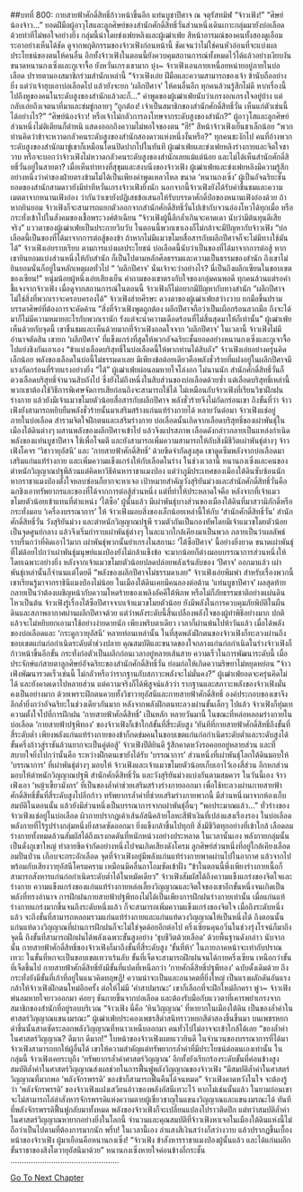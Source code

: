 ##บทที่ 800: กายสายฟ้าศักดิ์สิทธิ์ก้าวหน้าขึ้นอีก
แท่นบูชาปีศาจ ณ จตุรัสทมิฬ
“จ้าวเฟิง!”
“ศิษย์น้องจ้าว…”
ยอดฝีมือผู้อาวุโสและลูกศิษย์ของสำนักศักดิ์สิทธิ์วั่นส่วนหนึ่งเดินเกาะกลุ่มมายังบ่อเลือดด้วยท่าทีไม่พอใจอย่างยิ่ง
กลุ่มนี้นำโดยข่งเฟยหลิงและผู้เฒ่าเฟ่ย
สีหน้าอารมณ์ของคนทั้งสองดูเอือมระอาอย่างเห็นได้ชัด
ดูจากพฤติกรรมของจ้าวเฟิงก่อนหน้านี้ ชัดเจนว่าไม่ใช่คนหัวอ่อนที่จะแบ่งผลประโยชน์ของตนให้คนอื่น
อีกทั้งจ้าวเฟิงในตอนนี้ยังควบคุมสถานการณ์ทั้งหมดไว้ได้แล้วอย่างเงียบงัน ขนาดหนานกงเซิ่งและกูเจาจื้อ ยังหวั่นเกรงเขามาก
บุ๋ง~
จ้าวเฟิงเอนกายเหนื่อยหน่ายอยู่ภายในบ่อเลือด ปรายตามองสมาชิกร่วมสำนักเหล่านี้
“จ้าวเฟิงเอ๋ย ฝีมือและความสามารถของเจ้า ข้านับถืออย่างยิ่ง แต่ว่าเจ้าฮุบเอาบ่อเลือดไป แล้วยังจะยก ‘ผลึกปีศาจ’ ให้คนอื่นอีก ทุกคนล้วนรู้สึกไม่ดี หากเรื่องนี้ไปถึงหูของคนในระดับสูงของสำนักแล้วละก็…”
คำพูดของผู้เฒ่าเฟ่ยนับว่าเกรงอกเกรงใจอยู่บ้าง แต่กลับเอ่ยถึงเจตนาที่มาและข่มขู่กลายๆ
“ถูกต้อง! เจ้าเป็นสมาชิกของสำนักศักดิ์สิทธิ์วั่น เห็นแก่ตัวเช่นนี้ได้อย่างไร?”
“ศิษย์น้องจ้าว! หรือเจ้าไม่กลัวการลงโทษจากระดับสูงของสำนัก?”
ผู้อาวุโสและลูกศิษย์ส่วนหนึ่งไม่ติเตียนก็ตำหนิ แสดงออกถึงความไม่พอใจของตน
“ฮึ!” สีหน้าจ้าวเฟิงเย็นชาเล็กน้อย “พวกท่านคิดว่าข้าจะหวาดกลัวคนระดับสูงของสำนักสองดาวแห่งหนึ่งงั้นหรือ?”
ทุกคนชะงักไป คนที่อ้างพวกระดับสูงของสำนักมาขู่เขาก็เหมือนโดนปิดปากไปในทันที
ผู้เฒ่าเฟ่ยและข่งเฟยหลิงร่างกายและจิตใจชาวาบ
หรือจะบอกว่าจ้าวเฟิงไม่หวาดกลัวคนระดับสูงของสำนักเลยแม้แต่น้อย และไม่ได้เห็นสำนักศักดิ์สิทธิ์วั่นอยู่ในสายตา?
เมื่อเห็นท่าทางที่สุขุมและสงบนิ่งของจ้าวเฟิง ผู้เฒ่าเฟ่ยและข่งเฟยหลิงมีความรู้สึกอย่างหนึ่งว่าคำของฝ่ายตรงข้ามไม่ได้เป็นเพียงคำพูดเหลวไหล
ขนาด ‘หนานกงเซิ่ง’ ผู้เป็นอัจฉริยะชั้นยอดของสำนักสามดาวยังมีท่าทีหวั่นเกรงจ้าวเฟิงยิ่งนัก
นอกจากนี้จ้าวเฟิงยังได้รับคำชื่นชมและความเมตตาจากหนานเฟิงอ๋อง
ว่ากันว่าเขายังปฏิเสธข้อเสนอให้รับบรรดาศักดิ์ป๋อของหนานเฟิงอ๋องด้วย
ถ้าหากยินยอม จ้าวเฟิงก็จะสามารถแยกตัวออกจากสำนักศักดิ์สิทธิ์วั่นไปเข้ากับจวนอ๋องโหวได้ทุกเมื่อ หรือกระทั่งเข้าไปในสังคมของเชื้อพระวงศ์ต้าเฉียน
“จ้าวเฟิงผู้นี้ลึกล้ำเกินจะคาดเดา นับว่ามีต้นทุนดีเสียจริง” แววตาของผู้เฒ่าเฟ่ยเป็นประกายวิบวับ
ในตอนนี้พวกเขาเองก็ไม่กล้าจะมีปัญหากับจ้าวเฟิง
“บ่อเลือดนี้เป็นของที่ได้มาจากการต่อสู้ของข้า ถ้าหากไม่มีแมวขโมยสื่อสารกับผลึกปีศาจก็จะไม่มีทางใช้มันได้” จ้าวเฟิงเอ่ยราบเรียบ
ตามการแบ่งผลประโยชน์ บ่อเลือดนี้นับว่าเป็นของที่ได้มาจากการต่อสู้
หากเขายินยอมแบ่งส่วนหนึ่งให้กับสำนัก ก็เป็นไปตามหลักศีลธรรมและความเป็นธรรมของสำนัก ถึงเขาไม่ยินยอมนั่นก็อยู่ในหลักเหตุผลทั่วไป
“ ‘ผลึกปีศาจ’ นั่นเจ้าจะว่าอย่างไร? นี่เป็นถึงผลึกเซียนในขอบเขตของเซียน!”
หนุ่มน้อยผู้หนึ่งเอ่ยเสียงเย็น
คำถามของเขาตรงกับใจของกลุ่มคนพอดี ทุกคนล้วนแต่รอคำชี้แจงจากจ้าวเฟิง
เมื่อดูจากสถานการณ์ในตอนนี้ จ้าวเฟิงก็ไม่อยากมีปัญหากับทางสำนัก
“ผลึกปีศาจไม่ใช่สิ่งที่พวกเราจะครอบครองได้” จ้าวเฟิงส่ายศีรษะ
ดวงตาของผู้เฒ่าเฟ่ยสว่างวาบ ยกมือขึ้นปรามบรรดาศิษย์ที่ต้องการจะคัดค้าน
“สิ่งที่จ้าวเฟิงพูดถูกต้อง ผลึกปีศาจถือว่าเป็นเผือกร้อนลวกมือ ถึงจะได้มาก็ไม่มีความหมายอะไรกับพวกเรานัก รังแต่จะนำความเดือดร้อนที่ไม่สิ้นสุดมาให้ก็เท่านั้น”
ผู้เฒ่าเฟ่ยเห็นด้วยกับจุดนี้
เขาชื่นชมและเห็นด้วยมากที่จ้าวเฟิงถอดใจจาก ‘ผลึกปีศาจ’
ในเวลานี้
จ้าวเฟิงไม่มีอำนาจตัดสิน เขายก ‘ผลึกปีศาจ’ ที่แข็งแกร่งที่สุดให้พวกอัจฉริยะชั้นยอดอย่างหนานกงเซิ่งและกูเจาจื้อไปแย่งชิงกันเอาเอง
“ข้าแบ่งเลือดบริสุทธิ์ในบ่อเลือดนี้ให้พวกท่านได้สิบถัง” จ้าวเฟิงเอ่ยอย่างครุ่นคิดเล็กน้อย
พลังของเลือดในบ่อนี้ไม่ธรรมดาเลย มีเพียงข้อด้อยเดียวคือพลังชั่วร้ายที่แฝงอยู่ในผลึกปีศาจมีแรงกัดกร่อนที่ร้ายแรงอย่างยิ่ง
“ได้” ผู้เฒ่าเฟ่ยผ่อนลมหายใจโล่งอก
ไม่นานนัก สำนักศักดิ์สิทธิ์วั่นก็ตวงเลือดบริสุทธิ์จำนวนสิบถังไป ซึ่งยังไม่ถึงหนึ่งในสิบส่วนของบ่อเลือดด้วยซ้ำ
แต่เลือดบริสุทธิ์เหล่านี้ พวกเขาต้องใช้วิธีการพิเศษจัดการเสียก่อนถึงจะสามารถใช้ได้
ไม่เหมือนกับจ้าวเฟิงที่เรียนวิชาฝึกฝนร่างกาย แล้วยังมีเจ้าแมวขโมยตัวน้อยสื่อสารกับผลึกปีศาจ พลังชั่วร้ายจึงไม่กัดกร่อนเขา
ถึงขั้นที่ว่า จ้าวเฟิงยังสามารถหยิบยืมพลังชั่วร้ายนั้นมาเสริมสร้างแก่นแท้ร่างกายได้
หลายวันต่อมา
จ้าวเฟิงแช่อยู่ภายในบ่อเลือด สำรวมจิตใจฝึกตนและเสริมร่างกาย
บ่อเลือดนั้นเกิดจากเลือดบริสุทธิ์ของเผ่าพันธุ์ในเมืองใต้ดินต่างๆ ผสานพลังของผลึกปีศาจเข้าไป แล้วจึงแปรสภาพ
เลือดดังกล่าวกลายเป็นแหล่งกำเนิดพลังของแท่นบูชาปีศาจ ใช้เพื่อโจมตี และยังสามารถเพิ่มความสามารถให้กับสิ่งมีชีวิตเผ่าพันธุ์ต่างๆ
จ้าวเฟิงโคจร ‘วิชาวายุอัสนี’ และ ‘กายสายฟ้าศักดิ์สิทธิ์’ ด้วยขีดจำกัดสูงสุด เขาดูดซึมพลังจากบ่อเลือดมาเสริมแก่นแท้ร่างกาย และเพิ่มความแข็งแกร่งให้กับเลือดในร่าง
ในช่วงเวลานี้
หนานกงเซิ่งและคนของตำหนักวิญญาณปฐพีล้วนแต่คิดหาวิธีค้นหาราชาแมงป่อง
แต่ว่าภูมิประเทศของเมืองใต้ดินซับซ้อนนัก หากราชาแมงป่องตั้งใจหลบซ่อนก็ยากจะหาเจอ
เป้าหมายสำคัญวังสุริยันม่วงและสำนักศักดิ์สิทธิ์วั่นคือฉกชิงเอาทรัพยากรและของที่ได้จากการต่อสู้ส่วนหนึ่ง
แต่ที่ทำให้ประหลาดใจคือ
หลังจากที่เจ้าแมวขโมยตัวน้อยเข้าแทนที่ตำแหน่ง ‘ไต้ซือ’ ผู้นั้นแล้ว มีเผ่าพันธุ์บางส่วนของเมืองใต้ดินที่มาสวามิภักดิ์หรือกระทั่งมอบ ‘เครื่องบรรณาการ’ ให้
จ้าวเฟิงมอบสิ่งของเล็กน้อยเหล่านี้ให้กับ ‘สำนักศักดิ์สิทธิ์วั่น’
สำนักศักดิ์สิทธิ์วั่น วังสุริยันม่วง และตำหนักวิญญาณปฐพี รวมตัวกันเป็นกองทัพโดยมีเจ้าแมวขโมยตัวน้อยเป็นจุดศูนย์กลาง แล้วจึงเริ่มกำราบเผ่าพันธุ์ต่างๆ ในละแวกใกล้เคียงมาเป็นพวก
กลายเป็นว่าผลลัพธ์ราบรื่นกว่าที่คิดเอาไว้มาก
เผ่าพันธุ์พวกนั้นยำเกรงในสถานะ ‘ไต้ซือปีศาจ’ นี้อย่างยิ่งยวด
ขนาดเผ่าพันธุ์ที่ไม่ด้อยไปกว่าเผ่าพันธุ์มนุษย์แมงป่องยังไม่กล้าแข็งข้อ จะมากน้อยก็ต่างมอบบรรณาการส่วนหนึ่งให้
โดยเฉพาะอย่างยิ่ง หลังจากเจ้าแมวขโมยตัวน้อยปลดปล่อยพลังเร้นลับของ ‘ปีศาจ’ ออกมาแล้ว เผ่าพันธุ์เหล่านั้นก็จำนนแต่โดยดี
“พลังของผลึกปีศาจไม่ธรรมดาเลย” จ้าวเฟิงเอ่ยพึมพำ
สำหรับเรื่องพวกนี้ เขาเรียนรู้มาจากราชินีแมงป่องไม่น้อย
ในเมืองใต้ดินเคยมีคนลองต่อต้าน ‘แท่นบูชาปีศาจ’ ผลสุดท้ายกลายเป็นว่าต้องเผชิญหน้ากับความโหดร้ายของเพลิงอัคคีใต้พิภพ หรือไม่ก็ภัยธรรมชาติอย่างแผ่นดินไหวเป็นต้น
จ้าวเฟิงรู้เรื่องไต้ซือปีศาจจากเจ้าแมวขโมยตัวน้อย ยังมีพลังในการควบคุมภัยพิบัติในผืนดินและสภาพอากาศผ่านผลึกปีศาจด้วย
แต่ว่าพลังระดับนี้สิ้นเปลืองพลังใจของผู้ทำพิธีอย่างมาก ปกติแล้วจะไม่หยิบยกเอามาใช้อย่างง่ายดายนัก
เพียงพริบตาเดียว เวลาก็ผ่านพ้นไปห้าวันแล้ว
เมื่อได้พลังของบ่อเลือดและ ‘กระดูกวายุอัสนี’ หลายท่อนเหล่านั้น ในที่สุดพลังฝึกตนของจ้าวเฟิงก็ทะลวงผ่านถึงขอบเขตแก่นก่อกำเนิดระดับต่ำช่วงปลาย
คุณสมบัติและขนาดของใจกลางแก่นก่อกำเนิดในร่างจ้าวเฟิงก็ก้าวหน้าขึ้นอีกขั้น กระทั่งก่อตัวเป็นผลึกก่อนเวลาอยู่หลายเส้นสาย
ความเร็วในการพัฒนาระดับนี้ เมื่อประจักษ์แก่สายตาลูกศิษย์อัจฉริยะของสำนักศักดิ์สิทธิ์วั่น ย่อมก่อให้เกิดความริษยาไม่หยุดหย่อน
“จ้าวเฟิงพัฒนารวดเร็วเช่นนี้ ไม่กลัวหรือว่ารากฐานกับสภาวะพลังจะไม่มั่นคง?”
ผู้เฒ่าเฟ่ยอดจะครุ่นคิดไม่ได้ และยังคาดเดาไปหลายส่วน
แต่ความจริงก็ได้พิสูจน์แล้วว่า รากฐานและสภาวะพลังของจ้าวเฟิงมั่นคงเป็นอย่างมาก
ด้วยเพราะฝึกตนควบทั้งวิชาวายุอัสนีและกายสายฟ้าศักดิ์สิทธิ์ องค์ประกอบของเขาจึงลึกล้ำยิ่งกว่าอัจฉริยะในช่วงเดียวกันมาก
หลังจากพลังฝึกตนทะลวงผ่านขั้นเล็กๆ ไปแล้ว
จ้าวเฟิงก็ทุ่มเทความตั้งใจไปที่การฝึกฝน ‘กายสายฟ้าศักดิ์สิทธิ์’ เป็นหลัก
หลายวันมานี้ ในขณะที่หล่อหลอมร่างกายในบ่อเลือด ‘กายสายฟ้าปฐพีทอง’ ของจ้าวเฟิงก็เข้าใกล้ขั้นที่สี่ระดับสูง
‘ทันทีที่กายสายฟ้าศักดิ์สิทธิ์ถึงขั้นที่สี่ระดับต่ำ เพียงพลังแก่นแท้ร่างกายของข้าก็กดข่มคนในขอบเขตแก่นก่อกำเนิดระดับต่ำและระดับสูงได้ ขั้นครึ่งก้าวสู่ราชันล้วนยากจะเป็นคู่ต่อสู้’
จ้าวเฟิงปีติยินดี รู้สึกคาดหวังรอคอยอยู่หลายส่วน
และที่สบายใจยิ่งไปกว่านั้นคือ
ระหว่างฝึกตนเขายังได้รับ ‘บรรณาการ’ ส่วนหนึ่งที่เผ่าพันธุ์โลกใต้ดินมอบให้
‘บรรณาการ’ ที่เผ่าพันธุ์ต่างๆ มอบให้ จ้าวเฟิงและเจ้าแมวขโมยตัวน้อยเก็บเอาไว้เองสี่ส่วน
อีกหกส่วนมอบให้ตำหนักวิญญาณปฐพี สำนักศักดิ์สิทธิ์วั่น และวังสุริยันม่วงแบ่งกันตามสมควร
ในวันนี้เอง
จ้าวเฟิงเอา ‘หญ้าเขี้ยวมังกร’ ที่เป็นของล้ำค่าช่วยเสริมสร้างร่างกายออกมา เพื่อใช้ทะลวงผ่านกายสายฟ้าศักดิ์สิทธิ์ขั้นที่สี่ระดับสูงไปอีกก้าว
ทรัพยากรล้ำค่าที่ช่วยเสริมร่างกายพวกนี้ มีส่วนหนึ่งมาจากห้องเก็บสมบัติในตอนนั้น แล้วยังมีส่วนหนึ่งเป็นบรรณาการจากเผ่าพันธุ์อื่นๆ
“พอประมาณแล้ว…”
ทั่วร่างของจ้าวเฟิงแช่อยู่ในบ่อเลือด ผิวกายปรากฏเค้าเส้นอัสนีคล้ายโลหะสีฟ้าเงินที่เปล่งแสงเรืองรอง
ในบ่อเลือด พลังกายที่ไร้รูปร่างกลุ่มหนึ่งยิ่งสาดซัดออกมา ยิ่งแข็งกล้าขึ้นไปทุกที
สิ่งมีชีวิตทุกอย่างที่เข้าใกล้ เลือดลมร่างกายทั้งหมดล้วนสัมผัสได้ถึงแรงกดดันที่หนักหน่วงอย่างประหลาด
ในเวลานั้นเอง
พลังกายกลุ่มนั้นเป็นดั่งภูเขาใหญ่ ทำลายขีดจำกัดอย่างหนึ่งไปจนเกิดเสียงดังโครม
ลูกศิษย์ส่วนหนึ่งที่อยู่ใกล้เคียงเลือดลมปั่นป่วน เกือบจะกระอักเลือด
จุดที่จ้าวเฟิงอยู่มีพลังแก่นแท้ร่างกายพาดผ่านไปในอากาศ แล้วจากไปพร้อมกับเสียงวายุอัสนีโครมคราม เหมือนมีคลื่นถาโถมซัดเข้าฝั่ง
“ข้าในตอนนี้พึ่งเพียงร่างกายเนื้อก็สามารถสังหารแก่นก่อกำเนิดระดับต่ำได้ในหมัดเดียว”
จ้าวเฟิงสัมผัสได้ถึงความแข็งแกร่งของจิตใจและร่างกาย
ความแข็งแกร่งของแก่นแท้ร่างกายหล่อเลี้ยงวิญญาณและจิตใจของเขาอีกขั้นหนึ่งจนเกิดเป็นพลังที่ทรงอำนาจ
การฝึกฝนกายสายฟ้าปฐพีทองไม่ได้เป็นเพียงการฝึกฝนร่างกายเท่านั้น เมื่อแก่นแท้ร่างกายแกร่งมากขึ้นจนถึงระดับหนึ่งแล้ว ก็จะสามารถเพิ่มความแข็งแกร่งของจิตใจ
เมื่อถึงระดับหนึ่งแล้ว จะถึงขั้นที่สามารถหลอมรวมแก่นแท้ร่างกายและแก่นแท้ดวงวิญญาณให้เป็นหนึ่งได้
ถึงตอนนั้น แก่นแท้ดวงวิญญาณที่ผ่านการฝึกฝนก็จะไม่ใช่จุดด้อยอีกต่อไป
ครึ่งเซียนคุนอวิ๋นในช่วงรุ่งโรจน์ก็มาถึงจุดนี้ ถึงขั้นที่สามารถฝึกฝนได้พลังเฉพาะขั้นสูงอย่าง ‘ชุบชีวิตด้วยเลือด’ ด้วยพื้นฐานดังกล่าว
นับจากนั้น กายสายฟ้าศักดิ์สิทธิ์ของจ้าวเฟิงก็มาถึงขั้นที่สี่ระดับสูง
‘ขั้นที่ห้า’ ในภายภาคหน้าจะเท่ากับปราณเทวะ ในขั้นที่หกจะเป็นขอบเขตเทวาเร้นลับ
ขั้นที่เจ็ดจะสามารถฝึกฝนจนได้กายครึ่งเซียน
เหนือกว่าขั้นที่เจ็ดขึ้นไป กายสายฟ้าศักดิ์สิทธิ์ยังมีขั้นที่แปดที่เหนือกว่า ‘กายศักดิ์สิทธิ์ปฐพีทอง’ ฉบับดั้งเดิมด้วย
ถึงกระทั่งยังมีขั้นที่เก้าที่อยู่ในแนวคิดทฤษฎี!
ความน่าจะเป็นและอนาคตที่ยิ่งใหญ่ เป็นแรงผลักดันอันแรงกล้าให้จ้าวเฟิงฝึกตนใหม่อีกครั้ง
ต่อให้ไม่มี ‘คำสาปมรณะ’ เขาก็เลือกที่จะฝึกใหม่อีกครา
พู่ว~
จ้าวเฟิงพ่นลมหายใจยาวออกมา ค่อยๆ ชันกายขึ้นจากบ่อเลือด และต้องรับมือกับแววตาที่เคารพยำเกรงจากสมาชิกของสำนักที่อยู่รอบบริเวณ
“จ้าวเฟิง นี่คือ ‘หินวิญญาณ’ ที่หายากในเมืองใต้ดิน เป็นของล้ำค่าในศาสตร์วิญญาณแขนงมรณะ”
ผู้เฒ่าเฟ่ยประคองเพชรสีดำสนิทราวหยกสีดำสองชิ้นขึ้นมา
บนเพชรหยกดำชิ้นนั้นสาดซัดระลอกพลังวิญญาณที่หนาวเหน็บออกมา คนทั่วไปไม่อาจจะเข้าใกล้ได้เลย
“ของล้ำค่าในศาสตร์วิญญาณ? ดีมาก ดีมาก!” ใบหน้าของจ้าวเฟิงเผยแววยินดี
ในจำนวนของบรรณาการที่ได้มา จ้าวเฟิงสามารถยกให้ผู้อื่นได้ เขาให้ความสำคัญแต่ทรัพยากรล้ำค่าที่มีประโยชน์ต่อตนเองเท่านั้น
ในกลุ่มนี้ จ้าวเฟิงเคยระบุถึง ‘ทรัพยากรล้ำค่าศาสตร์วิญญาณ’ อีกทั้งยังเรียกร้องระดับขั้นที่ค่อนข้างสูง
สมบัติล้ำค่าในศาสตร์วิญญาณส่งผลช่วยในการฟื้นฟูพลังวิญญาณของจ้าวเฟิง
“มีสมบัติล้ำค่าในศาสตร์วิญญาณที่มากพอ ‘พลังจักรพรรดิ’ ของข้าก็สามารถฟื้นคืนได้จนหมด”
จ้าวเฟิงคาดหวังในใจ
จะต้องรู้ว่า ‘พลังจักรพรรดิ’ ของจ้าวเฟิงแฝงเสวียนอ้าวของพลังอัสนีเทวะไว้ หากไม่เช่นนั้นแล้ว ในยามก่อนเขาจะไม่สามารถไล่ล่าสังหารจักรพรรดิแห่งความตายผู้เชี่ยวชาญในแขนงวิญญาณและแขนงมรณะได้
ทันทีที่พลังจักรพรรดิฟื้นฟูกลับมาทั้งหมด พลังของจ้าวเฟิงก็จะเปลี่ยนแปลงไปราวติดปีก
แต่ทว่าสมบัติล้ำค่าในศาสตร์วิญญาณหายากอย่างยิ่งในโลกนี้ จำนวนและคุณสมบัติที่จ้าวเฟิงหาเจอในเมืองใต้ดินแห่งนี้ไม่ถือว่าเป็นไปตามที่ต้องการมากนัก
พรึ่บ!
ในเวลานี้เอง ลำแสงสีเงินสว่างก็สว่างวาบ แล้วปรากฏขึ้นเบื้องหน้าของจ้าวเฟิง
ผู้มาเยือนคือหนานกงเซิ่ง!
“จ้าวเฟิง ข้าสังหารราชาแมงป่องผู้นั้นแล้ว และได้แก่นผลึกขั้นราชาของสิงโตวายุอัสนีมาด้วย”
หนานกงเซิ่งหายใจค่อนข้างถี่กระชั้น
…………………………………………


[Go To Next Chapter]( ./38.md)